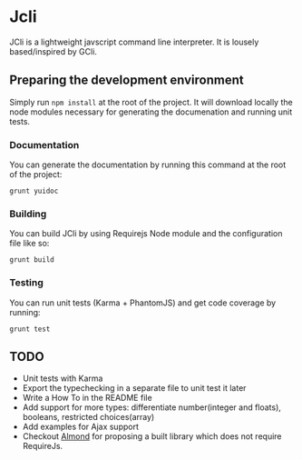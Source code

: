 # Jcli

JCli is a lightweight javscript command line interpreter. It is lousely based/inspired by GCli.

## Preparing the development environment
Simply run `npm install` at the root of the project. It will download locally the node modules necessary for generating the documenation and running unit tests.

### Documentation
You can generate the documentation by running this command at the root of the project:

`grunt yuidoc`

### Building
You can build JCli by using Requirejs Node module and the configuration file like so:

`grunt build`

### Testing
You can run unit tests (Karma + PhantomJS) and get code coverage by running:

`grunt test`

## TODO
 - Unit tests with Karma
 - Export the typechecking in a separate file to unit test it later
 - Write a How To in the README file
 - Add support for more types: differentiate number(integer and floats), booleans, restricted choices(array)
 - Add examples for Ajax support
 - Checkout [Almond](https://github.com/jrburke/almond) for proposing a built library which does not require RequireJs.
